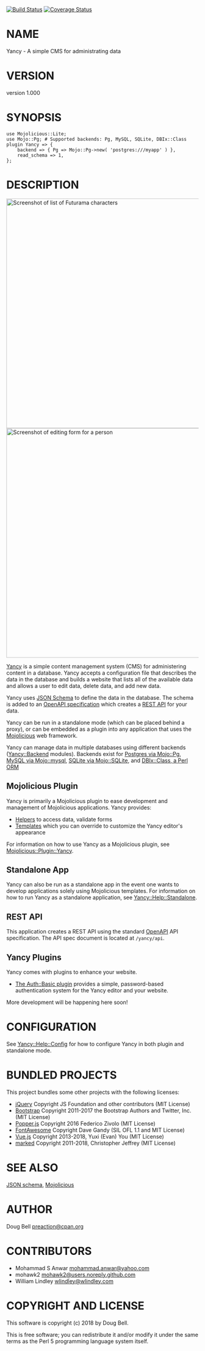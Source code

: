 [![Build Status](https://travis-ci.org/preaction/Yancy.svg?branch=master)](https://travis-ci.org/preaction/Yancy)
[![Coverage Status](https://coveralls.io/repos/preaction/Yancy/badge.svg?branch=master)](https://coveralls.io/r/preaction/Yancy?branch=master)

# NAME

Yancy - A simple CMS for administrating data

# VERSION

version 1.000

# SYNOPSIS

    use Mojolicious::Lite;
    use Mojo::Pg; # Supported backends: Pg, MySQL, SQLite, DBIx::Class
    plugin Yancy => {
        backend => { Pg => Mojo::Pg->new( 'postgres:///myapp' ) },
        read_schema => 1,
    };

# DESCRIPTION

<div>
    <p>
      <img alt="Screenshot of list of Futurama characters"
        src="https://raw.github.com/preaction/Yancy/master/eg/screenshot.png?raw=true"
        width="600px">
      <img alt="Screenshot of editing form for a person"
        src="https://raw.github.com/preaction/Yancy/master/eg/screenshot-edit.png?raw=true"
        width="600px">
    </p>
</div>

[Yancy](https://metacpan.org/pod/Yancy) is a simple content management system (CMS) for administering
content in a database. Yancy accepts a configuration file that describes
the data in the database and builds a website that lists all of the
available data and allows a user to edit data, delete data, and add new
data.

Yancy uses [JSON Schema](http://json-schema.org) to define the data in
the database. The schema is added to an [OpenAPI
specification](http://openapis.org) which creates a [REST
API](https://en.wikipedia.org/wiki/Representational_state_transfer) for
your data.

Yancy can be run in a standalone mode (which can be placed behind
a proxy), or can be embedded as a plugin into any application that uses
the [Mojolicious](https://metacpan.org/pod/Mojolicious) web framework.

Yancy can manage data in multiple databases using different backends
([Yancy::Backend](https://metacpan.org/pod/Yancy::Backend) modules). Backends exist for [Postgres via
Mojo::Pg](https://metacpan.org/pod/Yancy::Backend::Pg), [MySQL via
Mojo::mysql](https://metacpan.org/pod/Yancy::Backend::Mysql), [SQLite via
Mojo::SQLite](https://metacpan.org/pod/Yancy::Backend::Sqlite), and [DBIx::Class, a Perl
ORM](https://metacpan.org/pod/Yancy::Backend::Dbic)

## Mojolicious Plugin

Yancy is primarily a Mojolicious plugin to ease development and
management of Mojolicious applications. Yancy provides:

- [Helpers](https://metacpan.org/pod/Mojolicious::Plugin::Yancy#HELPERS) to access data, validate
forms
- [Templates](https://metacpan.org/pod/Mojolicious::Plugin::Yancy#TEMPLATES) which you can override
to customize the Yancy editor's appearance

For information on how to use Yancy as a Mojolicious plugin, see
[Mojolicious::Plugin::Yancy](https://metacpan.org/pod/Mojolicious::Plugin::Yancy).

## Standalone App

Yancy can also be run as a standalone app in the event one wants to
develop applications solely using Mojolicious templates. For
information on how to run Yancy as a standalone application, see
[Yancy::Help::Standalone](https://metacpan.org/pod/Yancy::Help::Standalone).

## REST API

This application creates a REST API using the standard
[OpenAPI](http://openapis.org) API specification. The API spec document
is located at `/yancy/api`.

## Yancy Plugins

Yancy comes with plugins to enhance your website.

- [The Auth::Basic plugin](https://metacpan.org/pod/Yancy::Plugin::Auth::Basic) provides a simple,
password-based authentication system for the Yancy editor and your
website.

More development will be happening here soon!

# CONFIGURATION

See [Yancy::Help::Config](https://metacpan.org/pod/Yancy::Help::Config) for how to configure Yancy in both plugin and
standalone mode.

# BUNDLED PROJECTS

This project bundles some other projects with the following licenses:

- [jQuery](http://jquery.com) Copyright JS Foundation and other contributors (MIT License)
- [Bootstrap](http://getbootstrap.com) Copyright 2011-2017 the Bootstrap Authors and Twitter, Inc. (MIT License)
- [Popper.js](https://popper.js.org) Copyright 2016 Federico Zivolo (MIT License)
- [FontAwesome](http://fontawesome.io) Copyright Dave Gandy (SIL OFL 1.1 and MIT License)
- [Vue.js](http://vuejs.org) Copyright 2013-2018, Yuxi (Evan) You (MIT License)
- [marked](https://github.com/chjj/marked) Copyright 2011-2018, Christopher Jeffrey (MIT License)

# SEE ALSO

[JSON schema](http://json-schema.org), [Mojolicious](https://metacpan.org/pod/Mojolicious)

# AUTHOR

Doug Bell <preaction@cpan.org>

# CONTRIBUTORS

- Mohammad S Anwar <mohammad.anwar@yahoo.com>
- mohawk2 <mohawk2@users.noreply.github.com>
- William Lindley <wlindley@wlindley.com>

# COPYRIGHT AND LICENSE

This software is copyright (c) 2018 by Doug Bell.

This is free software; you can redistribute it and/or modify it under
the same terms as the Perl 5 programming language system itself.
